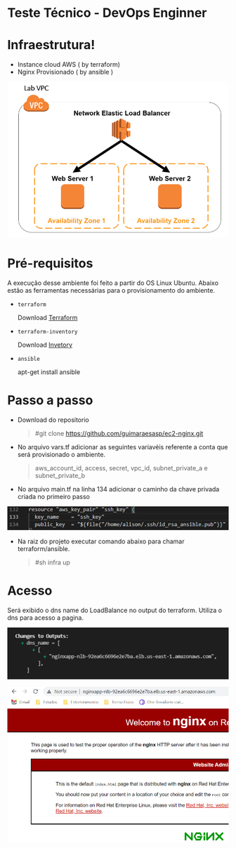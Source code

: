 # Teste Técnico - DevOps Enginner


# Infraestrutura!

  - Instance cloud AWS ( by terraform)
  - Nginx Provisionado ( by ansible )

   ![Figure Example](topologia.png)
 
# Pré-requisitos

A execução desse ambiente foi feito a partir do OS Linux Ubuntu. Abaixo estão as ferramentas necessárias para o provisionamento do ambiente.

  - `terraform`

    Download [Terraform](https://releases.hashicorp.com/terraform/0.12.7/terraform_1.0.2_linux_amd64.zip)

  - `terraform-inventory` 

     Download [Invetory](https://github.com/adammck/terraform-inventory/releases/download/v0.9/terraform-inventory_0.9_linux_amd64.zip)

  - `ansible`

     apt-get install ansible
  

 # Passo a passo
 

- Download do repositorio

   > #git clone https://github.com/guimaraesasp/ec2-nginx.git


- No arquivo vars.tf adicionar as seguintes variavéis referente a conta que será provisionado o ambiente.

  > aws_account_id, access, secret, vpc_id, subnet_private_a e subnet_private_b

- No arquivo main.tf na linha 134 adicionar o caminho da chave privada criada no primeiro passo

![Key](key.png)

- Na raiz do projeto executar comando abaixo para chamar terraform/ansible.

  > #sh infra up


# Acesso

Será exibido o dns name do LoadBalance no output do terraform. Utiliza o dns para acesso a pagina.

![Outuput](output_dns.png)


![Browser](nginx.png)

